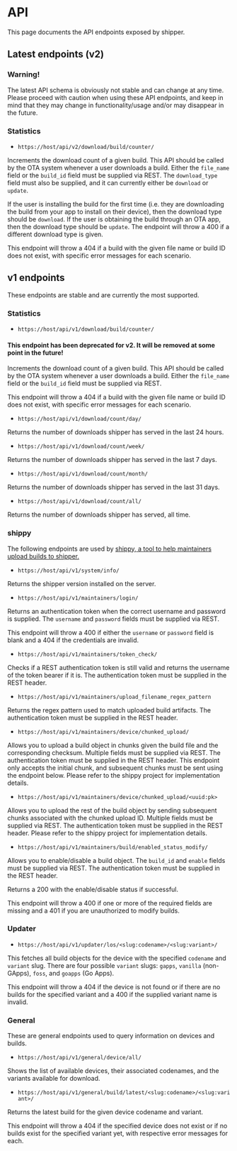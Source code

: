 # API

This page documents the API endpoints exposed by shipper.

## Latest endpoints (v2)

### Warning!

The latest API schema is obviously not stable and can change at any time. Please proceed with caution when using these API endpoints, and keep in mind that they may change in functionality/usage and/or may disappear in the future.

### Statistics

 - `https://host/api/v2/download/build/counter/`

Increments the download count of a given build. This API should be called by the OTA system whenever a user downloads a build. Either the `file_name` field or the `build_id` field must be supplied via REST. The `download_type` field must also be supplied, and it can currently either be `download` or `update`.

If the user is installing the build for the first time (i.e. they are downloading the build from your app to install on their device), then the download type should be `download`. If the user is obtaining the build through an OTA app, then the download type should be `update`. The endpoint will throw a 400 if a different download type is given.

This endpoint will throw a 404 if a build with the given file name or build ID does not exist, with specific error messages for each scenario.

## v1 endpoints

These endpoints are stable and are currently the most supported.

### Statistics

 - `https://host/api/v1/download/build/counter/`

#### This endpoint has been deprecated for v2. It will be removed at some point in the future!

Increments the download count of a given build. This API should be called by the OTA system whenever a user downloads a build. Either the `file_name` field or the `build_id` field must be supplied via REST.

This endpoint will throw a 404 if a build with the given file name or build ID does not exist, with specific error messages for each scenario.

 - `https://host/api/v1/download/count/day/`

Returns the number of downloads shipper has served in the last 24 hours.

 - `https://host/api/v1/download/count/week/`

Returns the number of downloads shipper has served in the last 7 days.

 - `https://host/api/v1/download/count/month/`

Returns the number of downloads shipper has served in the last 31 days.

 - `https://host/api/v1/download/count/all/`

Returns the number of downloads shipper has served, all time.

### shippy

The following endpoints are used by [shippy, a tool to help maintainers upload builds to shipper.](https://github.com/ericswpark/shippy)

 - `https://host/api/v1/system/info/`

Returns the shipper version installed on the server.

 - `https://host/api/v1/maintainers/login/`

Returns an authentication token when the correct username and password is supplied. The `username` and `password` fields must be supplied via REST.

This endpoint will throw a 400 if either the `username` or `password` field is blank and a 404 if the credentials are invalid.

 - `https://host/api/v1/maintainers/token_check/`

Checks if a REST authentication token is still valid and returns the username of the token bearer if it is. The authentication token must be supplied in the REST header.

 - `https://host/api/v1/maintainers/upload_filename_regex_pattern`

Returns the regex pattern used to match uploaded build artifacts. The authentication token must be supplied in the REST header.

 - `https://host/api/v1/maintainers/device/chunked_upload/`

Allows you to upload a build object in chunks given the build file and the corresponding checksum. Multiple fields must be supplied via REST. The authentication token must be supplied in the REST header. This endpoint only accepts the initial chunk, and subsequent chunks must be sent using the endpoint below. Please refer to the shippy project for implementation details.

 - `https://host/api/v1/maintainers/device/chunked_upload/<uuid:pk>`

Allows you to upload the rest of the build object by sending subsequent chunks associated with the chunked upload ID. Multiple fields must be supplied via REST. The authentication token must be supplied in the REST header. Please refer to the shippy project for implementation details.

 - `https://host/api/v1/maintainers/build/enabled_status_modify/`

Allows you to enable/disable a build object. The `build_id` and `enable` fields must be supplied via REST. The authentication token must be supplied in the REST header.

Returns a 200 with the enable/disable status if successful.

This endpoint will throw a 400 if one or more of the required fields are missing and a 401 if you are unauthorized to modify builds.

### Updater

 - `https://host/api/v1/updater/los/<slug:codename>/<slug:variant>/`

This fetches all build objects for the device with the specified `codename` and `variant` slug. There are four possible `variant` slugs: `gapps`, `vanilla` (non-GApps), `foss`, and `goapps` (Go Apps).

This endpoint will throw a 404 if the device is not found or if there are no builds for the specified variant and a 400 if the supplied variant name is invalid.

### General

These are general endpoints used to query information on devices and builds.

 - `https://host/api/v1/general/device/all/`

Shows the list of available devices, their associated codenames, and the variants available for download.

 - `https://host/api/v1/general/build/latest/<slug:codename>/<slug:variant>/`

Returns the latest build for the given device codename and variant.

This endpoint will throw a 404 if the specified device does not exist or if no builds exist for the specified variant yet, with respective error messages for each.
